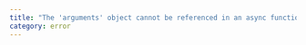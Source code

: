 ```yaml
---
title: "The 'arguments' object cannot be referenced in an async function or method in ES5. Consider using a standard function or method."
category: error
---
```

